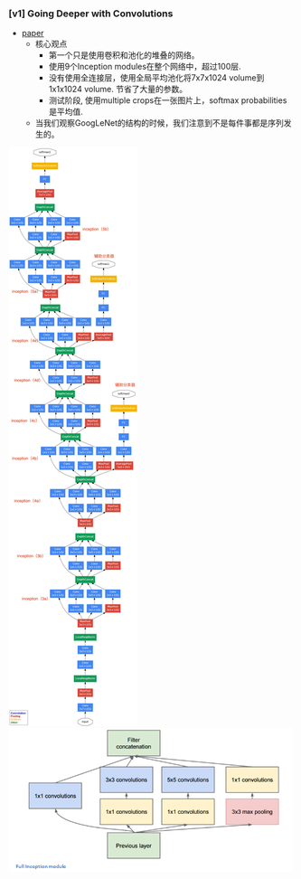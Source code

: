 ### [v1] Going Deeper with Convolutions

* [paper](paper/21.01-00-15-Going-Deeper-with-Convolutions.pdf)
    * 核心观点
        * 第一个只是使用卷积和池化的堆叠的网络。
        * 使用9个Inception modules在整个网络中，超过100层.
        * 没有使用全连接层，使用全局平均池化将7x7x1024 volume到1x1x1024 volume. 节省了大量的参数。
        * 测试阶段, 使用multiple crops在一张图片上，softmax probabilities是平均值.
    * 当我们观察GoogLeNet的结构的时候，我们注意到不是每件事都是序列发生的。

![GoogLeNet v1 网络架构](readme/21.01-00-网络架构.jpg)
![模块](readme/21.01-00-GoogLeNet_02.png)



